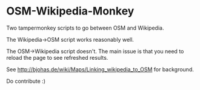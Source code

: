 # OSM-Wikipedia-Monkey

Two tampermonkey scripts to go between OSM and Wikipedia.

The Wikipedia->OSM script works reasonably well.

The OSM->Wikipedia script doesn't. The main issue is that you need to reload the page to see refreshed results.

See http://bjohas.de/wiki/Maps/Linking_wikipedia_to_OSM for background.

Do contribute :)
